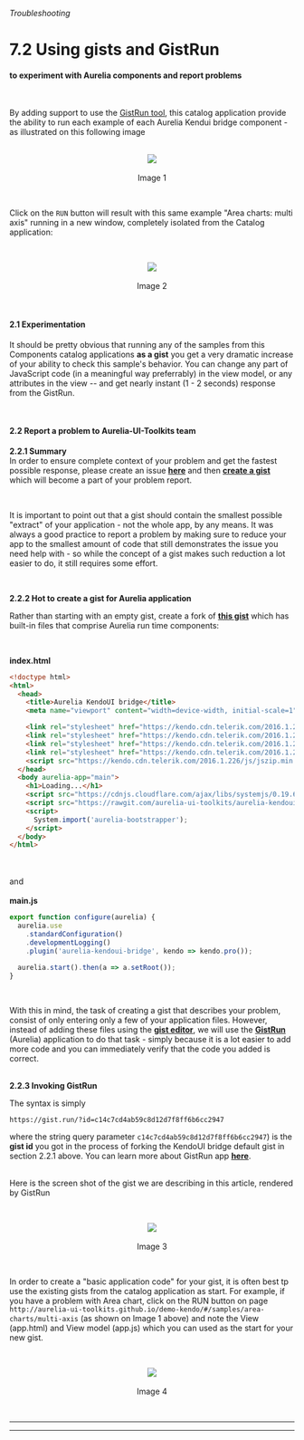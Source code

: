 _Troubleshooting_
# 7.2 Using gists and GistRun


#### to experiment with Aurelia components and report problems

<br>

By adding support to use the [GistRun tool](), this catalog application provide the ability to run each example of each Aurelia Kendui bridge component - as illustrated on this following image
<br><br>

<p align=center>
  <img src="https://cloud.githubusercontent.com/assets/2712405/15254741/5b591f98-1906-11e6-890e-7d8c1e41a0b2.png"></img>
 <br><br>
 Image 1
</p>

<br>

Click on the `RUN` button will result with this same example "Area charts: multi axis" running in a new window, completely isolated from the Catalog application:

<br>

<p align=center>
  <img src="https://cloud.githubusercontent.com/assets/2712405/14415194/836515c4-ff6a-11e5-8f51-17d4392c7136.png"></img>
 <br><br>
 Image 2
</p>

<br>

#### 2.1 Experimentation

It should be pretty obvious that running any of the samples from this Components catalog applications **as a gist** you get a very dramatic increase of your ability to check this sample's behavior. You can change any part of JavaScript code (in a meaningful way preferrably) in the view model, or any attributes in the view -- and get nearly instant (1 - 2 seconds) response from the GistRun.

<br>

#### 2.2 Report a problem to Aurelia-UI-Toolkits team

**2.2.1 Summary**
<br>
In order to ensure complete context of your problem and get the fastest possible response, please create an issue **[here](https://github.com/aurelia-ui-toolkits/aurelia-kendoui-bridge/issues)** and then **[create a gist](https://help.github.com/articles/creating-gists/)** which will become a part of your problem report.

<br>

It is important to point out that a gist should contain the smallest possible "extract" of your application - not the whole app, by any means. It was always a good practice to report a problem by making sure to reduce your app to the smallest amount of code that still demonstrates the issue you need help with - so while the concept of a gist makes such reduction a lot easier to do, it still requires some effort.

<br>

**2.2.2 Hot to create a gist for Aurelia application**

Rather than starting with an empty gist, create a fork of **[this gist](https://gist.github.com/adriatic/c6a05892747c35d643ac4833af411117)** which has built-in files that comprise Aurelia run time components:

<br>

**index.html**
```html
<!doctype html>
<html>
  <head>
    <title>Aurelia KendoUI bridge</title>
    <meta name="viewport" content="width=device-width, initial-scale=1">

    <link rel="stylesheet" href="https://kendo.cdn.telerik.com/2016.1.226/styles/kendo.common.min.css">
    <link rel="stylesheet" href="https://kendo.cdn.telerik.com/2016.1.226/styles/kendo.rtl.min.css">
    <link rel="stylesheet" href="https://kendo.cdn.telerik.com/2016.1.226/styles/kendo.default.min.css">
    <link rel="stylesheet" href="https://kendo.cdn.telerik.com/2016.1.226/styles/kendo.mobile.all.min.css">
    <script src="https://kendo.cdn.telerik.com/2016.1.226/js/jszip.min.js"></script>
  </head>
  <body aurelia-app="main">
    <h1>Loading...</h1>
    <script src="https://cdnjs.cloudflare.com/ajax/libs/systemjs/0.19.6/system.js"></script>
    <script src="https://rawgit.com/aurelia-ui-toolkits/aurelia-kendoui-bundles/0.3.5/config2.js"></script>
    <script>
      System.import('aurelia-bootstrapper');
    </script>
  </body>
</html>
```
<br><br>
and
<br><br>
**main.js**
```javascript
export function configure(aurelia) {
  aurelia.use
    .standardConfiguration()
    .developmentLogging()
    .plugin('aurelia-kendoui-bridge', kendo => kendo.pro());

  aurelia.start().then(a => a.setRoot());
}
```

<br>

With this in mind, the task of creating a gist that describes your problem, consist of only entering only a few of your application files. However, instead of adding these files using the **[gist editor](https://help.github.com/articles/creating-gists/#editing-gists)**, we will use the **[GistRun](https://gist.run)** (Aurelia) application to do that task - simply because it is a lot easier to add more code and you can immediately verify that the code you added is correct.
<br><br>

**2.2.3 Invoking GistRun**

The syntax is simply

`https://gist.run/?id=c14c7cd4ab59c8d12d7f8ff6b6cc2947`

where the string query parameter `c14c7cd4ab59c8d12d7f8ff6b6cc2947`) is the **gist id** you got in the process of forking the KendoUI bridge default gist in section 2.2.1 above. You can learn more about GistRun app **[here](https://github.com/gist-run/gist-run#gistrun)**.
<br><br>

Here is the screen shot of the gist we are describing in this article, rendered by GistRun

<br>

<p align=center>
  <img src="https://cloud.githubusercontent.com/assets/2712405/15269577/1251b7d0-19d1-11e6-9661-5c7ab97f69d1.png"></img>
 <br><br>
Image 3
</p>

<br>

In order to create a "basic application code" for your gist, it is often best tp use the existing gists from the catalog application as start. For example, if you have a problem with Area chart, click on the RUN button on page `http://aurelia-ui-toolkits.github.io/demo-kendo/#/samples/area-charts/multi-axis` (as shown on Image 1 above) and note the View (app.html) and View model (app.js) which you can used as the start for your new gist.

<br>

<p align=center>
  <img src="https://cloud.githubusercontent.com/assets/2712405/15269548/3def70b8-19d0-11e6-89be-1ef2acaa783c.png"></img>
 <br><br>
Image 4
</p>

<br>

***
***